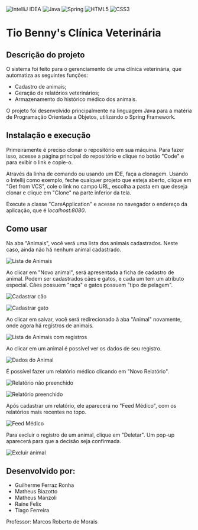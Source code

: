 ![IntelliJ IDEA](https://img.shields.io/badge/IntelliJIDEA-000000.svg?style=for-the-badge&logo=intellij-idea&logoColor=white)
![Java](https://img.shields.io/badge/java-%23ED8B00.svg?style=for-the-badge&logo=openjdk&logoColor=white)
![Spring](https://img.shields.io/badge/spring-%236DB33F.svg?style=for-the-badge&logo=spring&logoColor=white)
![HTML5](https://img.shields.io/badge/html5-%23E34F26.svg?style=for-the-badge&logo=html5&logoColor=white)
![CSS3](https://img.shields.io/badge/css3-%231572B6.svg?style=for-the-badge&logo=css3&logoColor=white)

# Tio Benny's Clínica Veterinária

## Descrição do projeto

O sistema foi feito para o gerenciamento de uma clínica veterinária, que automatiza as seguintes funções:

- Cadastro de animais;
- Geração de relatórios veterinários;
- Armazenamento do histórico médico dos animais.

O projeto foi desenvolvido principalmente na linguagem Java para a matéria de Programação Orientada a Objetos, utilizando o Spring Framework.

## Instalação e execução

Primeiramente é preciso clonar o repositório em sua máquina. Para fazer isso, acesse a página principal do repositório e clique no botão "Code" e para exibir o link e copie-o.

Através da linha de comando ou usando um IDE, faça a clonagem. Usando o Intellij como exemplo, feche qualquer projeto que esteja aberto, clique em "Get from VCS", cole o link no campo URL, escolha a pasta em que deseja clonar e clique em "Clone" na parte inferior da tela.

Execute a classe "CareApplication" e acesse no navegador o endereço da aplicação, que é _localhost:8080_.

## Como usar

Na aba "Animais", você verá uma lista dos animais cadastrados. Neste caso, ainda não há nenhum animal cadastrado.

![Lista de Animais](./screenshots/1_animais.png)

Ao clicar em "Novo animal", será apresentada a ficha de cadastro de animal. Podem ser cadastrados cães e gatos, e
cada um tem um atributo especial. Cães possuem "raça" e gatos possuem "tipo de pelagem".

![Cadastrar cão](./screenshots/2_cachorro.png)

![Cadastrar gato](./screenshots/3_gato.png)

Ao clicar em salvar, você será redirecionado à aba "Animal" novamente, onde agora há registros de animais.

![Lista de Animais com registros](./screenshots/4_animais_cadastrados.png)

Ao clicar em um animal é possível ver os dados de seu registro.

![Dados do Animal](./screenshots/5_dados_do_animal.png)

É possível fazer um relatório médico clicando em "Novo Relatório".

![Relatório não preenchido](./screenshots/6_relatorio_nao_preenchido.png)

![Relatório preenchido](./screenshots/7_Relatorio_preenchido.png)

Após cadastrar um relatório, ele aparecerá no "Feed Médico", com os relatórios mais recentes no topo.

![Feed Médico](./screenshots/8_Feed_medico.png)

Para excluir o registro de um animal, clique em "Deletar". Um pop-up aparecerá para que a decisão seja
confirmada.

![Excluir animal](./screenshots/9_Deletar_animal.png)

## Desenvolvido por:

- Guilherme Ferraz Ronha
- Matheus Biazotto
- Matheus Manzoli
- Raíne Felix
- Tiago Ferreira

Professor: Marcos Roberto de Morais
